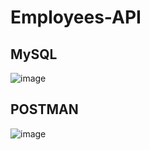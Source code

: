 # Employees-API
## MySQL
![image](https://github.com/vlantonakos/Employees-API/assets/107072477/282968dc-804e-469b-8329-86933255b061)
## POSTMAN
![image](https://github.com/vlantonakos/Employees-API/assets/107072477/bb92a711-ebc7-45eb-b532-89fbf557eeeb)

